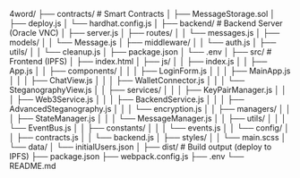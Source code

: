 4word/
├── contracts/                    # Smart Contracts
│   ├── MessageStorage.sol
│   ├── deploy.js
│   └── hardhat.config.js
│
├── backend/                      # Backend Server (Oracle VNC)
│   ├── server.js
│   ├── routes/
│   │   └── messages.js
│   ├── models/
│   │   └── Message.js
│   ├── middleware/
│   │   └── auth.js
│   ├── utils/
│   │   └── cleanup.js
│   ├── package.json
│   └── .env
│
├── src/                          # Frontend (IPFS)
│   ├── index.html
│   ├── js/
│   │   ├── index.js
│   │   ├── App.js
│   │   ├── components/
│   │   │   ├── LoginForm.js
│   │   │   ├── MainApp.js
│   │   │   ├── ChatView.js
│   │   │   ├── WalletConnector.js
│   │   │   └── SteganographyView.js
│   │   ├── services/
│   │   │   ├── KeyPairManager.js
│   │   │   ├── Web3Service.js
│   │   │   ├── BackendService.js
│   │   │   ├── AdvancedSteganography.js
│   │   │   └── encryption.js
│   │   ├── managers/
│   │   │   ├── StateManager.js
│   │   │   └── MessageManager.js
│   │   ├── utils/
│   │   │   └── EventBus.js
│   │   ├── constants/
│   │   │   └── events.js
│   │   └── config/
│   │       ├── contracts.js
│   │       └── backend.js
│   ├── styles/
│   │   └── main.scss
│   └── data/
│       └── initialUsers.json
│
├── dist/                         # Build output (deploy to IPFS)
├── package.json
├── webpack.config.js
├── .env
└── README.md
